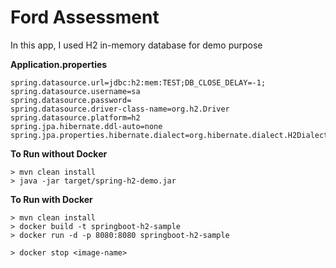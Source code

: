 # Ford Assessment

In this app, I used H2 in-memory database for demo purpose

**Application.properties**

```
spring.datasource.url=jdbc:h2:mem:TEST;DB_CLOSE_DELAY=-1;
spring.datasource.username=sa
spring.datasource.password=
spring.datasource.driver-class-name=org.h2.Driver
spring.datasource.platform=h2
spring.jpa.hibernate.ddl-auto=none
spring.jpa.properties.hibernate.dialect=org.hibernate.dialect.H2Dialect
```
**To Run without Docker**

```
> mvn clean install
> java -jar target/spring-h2-demo.jar
```

**To Run with Docker**
```
> mvn clean install
> docker build -t springboot-h2-sample
> docker run -d -p 8080:8080 springboot-h2-sample

> docker stop <image-name>
```
